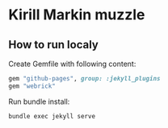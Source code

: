 # Kirill Markin muzzle

## How to run localy

Create Gemfile with following content:

```ruby
gem "github-pages", group: :jekyll_plugins
gem "webrick"

```

Run bundle install:

```bash
bundle exec jekyll serve
```
